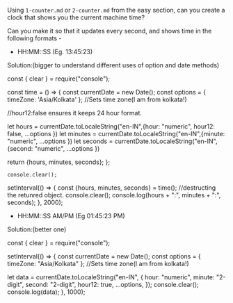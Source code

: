 Using `1-counter.md` or `2-counter.md` from the easy section, can you create a
clock that shows you the current machine time?

Can you make it so that it updates every second, and shows time in the following formats - 

 - HH:MM::SS (Eg. 13:45:23)

Solution:(bigger to understand different uses of option and date methods)

const { clear } = require("console");

const time = () => {
  const currentDate = new Date();
  const options = { timeZone: 'Asia/Kolkata' }; //Sets time zone(I am from kolkata!)

  //hour12:false ensures it keeps 24 hour format.

  let hours = currentDate.toLocaleString("en-IN",{hour: "numeric", hour12: false, ...options })
  let minutes = currentDate.toLocaleString("en-IN",{minute: "numeric", ...options })
  let seconds = currentDate.toLocaleString("en-IN",{second: "numeric", ...options })

  return {hours, minutes, seconds};
};


    console.clear();


setInterval(() => {
  const {hours, minutes, seconds} = time(); //destructing the retunred object.
  console.clear();
  console.log(hours + ":", minutes + ":", seconds);
}, 2000);


 - HH:MM::SS AM/PM (Eg 01:45:23 PM)

Solution:(better one)

const { clear } = require("console");

setInterval(() => {
  const currentDate = new Date();
  const options = { timeZone: "Asia/Kolkata" }; //Sets time zone(I am from kolkata!)

  let data = currentDate.toLocaleString("en-IN", {
    hour: "numeric",
    minute: "2-digit",
    second: "2-digit",
    hour12: true,
    ...options,
  });
  console.clear();
  console.log(data);
}, 1000);
